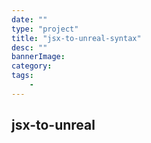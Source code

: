```yaml
---
date: ""
type: "project"
title: "jsx-to-unreal-syntax"
desc: ""
bannerImage:
category:
tags:  
    -
---
```


## jsx-to-unreal